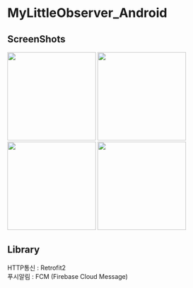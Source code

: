 # MyLittleObserver_Android
ScreenShots
---------------
<div>
  <img width="200" src="https://user-images.githubusercontent.com/51434873/83447476-7b0bc600-a48b-11ea-8b69-4e19f73c6815.png">
  <img width="200" src="https://user-images.githubusercontent.com/51434873/84107140-e2abad80-aa57-11ea-9489-eab80c413259.png">
  <img width="200" src="https://user-images.githubusercontent.com/51434873/84107182-f6571400-aa57-11ea-8e39-7bf609829a20.png">
  <img width="200" src="https://user-images.githubusercontent.com/51434873/84107190-fce58b80-aa57-11ea-9ea4-1a71988ccd5f.png">
</div>

Library
---------------
HTTP통신 : Retrofit2  
푸시알림 : FCM (Firebase Cloud Message)  

